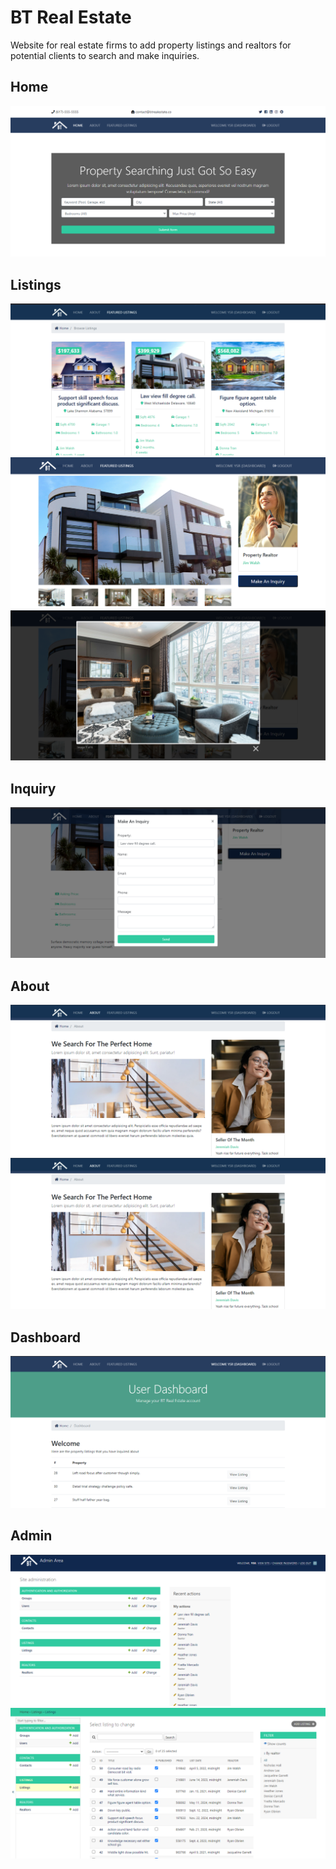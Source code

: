 # BT Real Estate
Website for real estate firms to add property listings and realtors for potential clients to search and make inquiries.

## Home
<img src="./resources/1. Home.PNG">  

## Listings
<img src="./resources/2. Listings.PNG">  
<img src="./resources/3 Listing.PNG">  
<img src="./resources/4 Listing.PNG">  

## Inquiry
<img src="./resources/5 Inquiry.PNG">  

## About
<img src="./resources/6 About.PNG">  
<img src="./resources/7 About.PNG">  

## Dashboard
<img src="./resources/8 Dashboard.PNG">  

## Admin
<img src="./resources/11 Admin.PNG">  
<img src="./resources/12 Admin.PNG">  
